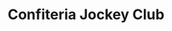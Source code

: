 ---
title: "Confiteria Jockey Club"
url: /san-jose-de-balcarce/confiteria-jockey-club/
shop: general
---